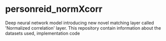 # personreid_normXcorr
Deep neural network model introducing new novel matching layer called 'Normalized correlation' layer. This repository contain information about the datasets used, implementation code
